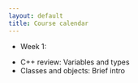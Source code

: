 ```yaml
---
layout: default
title: Course calendar
---
```


* Week 1:
- C++ review: Variables and types
- Classes and objects: Brief intro